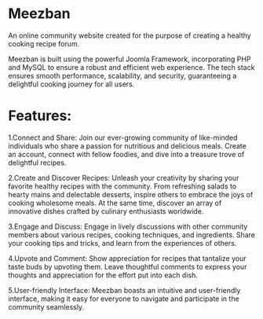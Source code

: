 # Meezban
An online community website created for the purpose of creating a healthy cooking recipe forum. 


Meezban is built using the powerful Joomla Framework, incorporating PHP and MySQL to ensure a robust and efficient web experience. The tech stack ensures smooth performance, scalability, and security, guaranteeing a delightful cooking journey for all users.

# Features:

1.Connect and Share: Join our ever-growing community of like-minded individuals who share a passion for nutritious and delicious meals. Create an account, connect with fellow foodies, and dive into a treasure trove of delightful recipes.

2.Create and Discover Recipes: Unleash your creativity by sharing your favorite healthy recipes with the community. From refreshing salads to hearty mains and delectable desserts, inspire others to embrace the joys of cooking wholesome meals. At the same time, discover an array of innovative dishes crafted by culinary enthusiasts worldwide.

3.Engage and Discuss: Engage in lively discussions with other community members about various recipes, cooking techniques, and ingredients. Share your cooking tips and tricks, and learn from the experiences of others.

4.Upvote and Comment: Show appreciation for recipes that tantalize your taste buds by upvoting them. Leave thoughtful comments to express your thoughts and appreciation for the effort put into each dish.

5.User-friendly Interface: Meezban boasts an intuitive and user-friendly interface, making it easy for everyone to navigate and participate in the community seamlessly.

